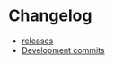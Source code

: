 # Changelog

- [releases](https://github.com/jens-maus/RaspberryMatic/releases)
- [Development commits](https://github.com/jens-maus/RaspberryMatic/commits/master)